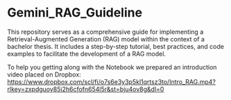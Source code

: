 # Gemini_RAG_Guideline
This repository serves as a comprehensive guide for implementing a Retrieval-Augmented Generation (RAG) model within the context of a bachelor thesis. It includes a step-by-step tutorial, best practices, and code examples to facilitate the development of a RAG model.

To help you getting along with the Notebook we prepared an introduction video placed on Dropbox: https://www.dropbox.com/scl/fi/o7s6e3y3p5kl1qrtsz3to/Intro_RAG.mp4?rlkey=zxpdguoy85i2h6cfofn654l5r&st=bju4ov8g&dl=0
